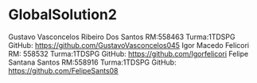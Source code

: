 # GlobalSolution2

Gustavo Vasconcelos Ribeiro Dos Santos RM:558463 Turma:1TDSPG GitHub: https://github.com/GustavoVasconcelos045 
Igor Macedo Felicori RM: 558532 Turma:1TDSPG GitHub: https://github.com/Igorfelicori 
Felipe Santana Santos RM:558916 Turma:1TDSPG GitHub: https://github.com/FelipeSants08
